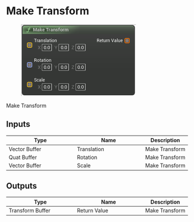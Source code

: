 # Make Transform

<div align="left" data-full-width="false">

<figure><img src="Make_Transform.png" alt=""><figcaption></figcaption></figure>

</div>

Make Transform

## Inputs

<table>
<thead><tr><th width="170">Type</th><th width="170">Name</th><th>Description</th></tr></thead>
<tbody>
<tr><td>Vector Buffer</td><td>Translation</td><td>Make Transform</td></tr>
<tr><td>Quat Buffer</td><td>Rotation</td><td>Make Transform</td></tr>
<tr><td>Vector Buffer</td><td>Scale</td><td>Make Transform</td></tr>
</tbody>
</table>

## Outputs

<table>
<thead><tr><th width="170">Type</th><th width="170">Name</th><th>Description</th></tr></thead>
<tbody>
<tr><td>Transform Buffer</td><td>Return Value</td><td>Make Transform</td></tr>
</tbody>
</table>